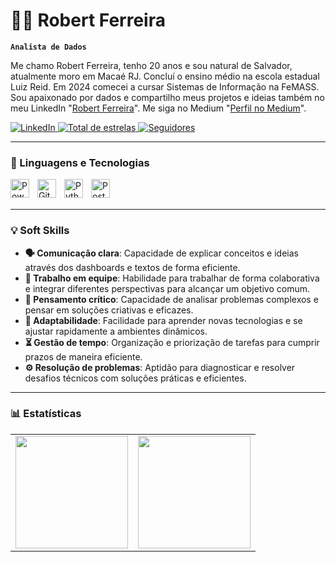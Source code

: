 # 👨‍💻 Robert Ferreira

**`Analista de Dados`**

Me chamo Robert Ferreira, tenho 20 anos e sou natural de Salvador, atualmente moro em Macaé RJ. Concluí o ensino médio na escola estadual Luiz Reid. Em 2024 comecei a cursar Sistemas de Informação na FeMASS. Sou apaixonado por dados e compartilho meus projetos e ideias também no meu LinkedIn "[Robert Ferreira](https://www.linkedin.com/in/robert-ferreira-b1324329a/)". Me siga no Medium "[Perfil no Medium](https://medium.com/@robertferreira1198)". 

<p align="left">
  <a href="https://www.linkedin.com/in/robert-ferreira-b1324329a/" target="_blank">
    <img 
        src="https://img.shields.io/badge/LinkedIn-Conecte--se-blue?style=for-the-badge&logo=linkedin&logoColor=white" 
        alt="LinkedIn" 
        title="Conecte-se comigo no LinkedIn"
    />
</a>
   </a> 
<a href="https://github.com/RobertFerreiraDantas?tab=repositories">
    <img 
        alt="Total de estrelas" 
        title="Total de estrelas GitHub" 
        src="https://custom-icon-badges.demolab.com/github/stars/RobertFerreiraDantas?color=55960c&style=for-the-badge&labelColor=488207&logo=star&label=estrelas"
    />
</a>
<a href="https://github.com/RobertFerreiraDantas?tab=followers">
    <img 
        alt="Seguidores" 
        title="Me siga no GitHub" 
        src="https://custom-icon-badges.demolab.com/github/followers/RobertFerreiraDantas?color=236ad3&labelColor=1155ba&style=for-the-badge&logo=github&label=Seguidores&logoColor=white"
    />
</a>

</p>

---

### 🤖 Linguagens e Tecnologias

<img 
    align="left" 
    alt="Power BI" 
    title="Power BI" 
    width="30px" 
    style="padding-right: 10px;" 
    src="https://upload.wikimedia.org/wikipedia/commons/c/cf/New_Power_BI_Logo.svg" 
/>



<img 
    align="left" 
    alt="Git" 
    title="Git"
    width="30px" 
    style="padding-right: 10px;" 
    src="https://cdn.jsdelivr.net/gh/devicons/devicon@latest/icons/git/git-original.svg" 
/>
<img 
    align="left" 
    alt="Python" 
    title="Python"
    width="30px" 
    style="padding-right: 10px;" 
    src="https://cdn.jsdelivr.net/gh/devicons/devicon@latest/icons/python/python-original.svg" 
/>

<img 
    align="left" 
    alt="PostgreSQL" 
    title="PostgreSQL" 
    width="30px" 
    style="padding-right: 10px;" 
    src="https://cdn.jsdelivr.net/gh/devicons/devicon@latest/icons/postgresql/postgresql-original.svg" 
/>


<br/>
<br/>

---

### 💡 Soft Skills

- **🗣️ Comunicação clara**: Capacidade de explicar conceitos e ideias através dos dashboards e textos de forma eficiente.
- **🤝 Trabalho em equipe**: Habilidade para trabalhar de forma colaborativa e integrar diferentes perspectivas para alcançar um objetivo comum.
- **🧠 Pensamento crítico**: Capacidade de analisar problemas complexos e pensar em soluções criativas e eficazes.
- **🔄 Adaptabilidade**: Facilidade para aprender novas tecnologias e se ajustar rapidamente a ambientes dinâmicos.
- **⏳ Gestão de tempo**: Organização e priorização de tarefas para cumprir prazos de maneira eficiente.
- **⚙️ Resolução de problemas**: Aptidão para diagnosticar e resolver desafios técnicos com soluções práticas e eficientes.


---


### 📊 Estatísticas

<table>
  <tr>
    <td>
      <img 
        src="https://github-readme-stats.vercel.app/api?username=RobertFerreiraDantas&show_icons=true&theme=tokyonight&include_all_commits=true&locale=pt-br" 
        height="180px"
      />
    </td>
    <td>
      <img 
        src="https://github-readme-stats.vercel.app/api/top-langs/?username=RobertFerreiraDantas&theme=tokyonight&layout=compact&custom_title=Tecnologias&langs_count=9"
        height="180px"
      />
    </td>
  </tr>
</table>


